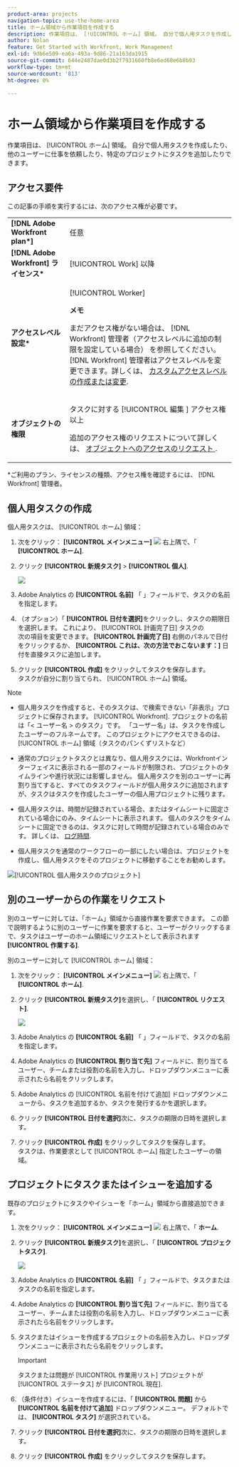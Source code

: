 ```yaml
---
product-area: projects
navigation-topic: use-the-home-area
title: ホーム領域から作業項目を作成する
description: 作業項目は、 [!UICONTROL ホーム] 領域。 自分で個人用タスクを作成したり、他のユーザーに仕事を依頼したり、特定のプロジェクトにタスクを追加したりできます。
author: Nolan
feature: Get Started with Workfront, Work Management
exl-id: 9db6e509-ea6a-493a-9d86-21a163da1915
source-git-commit: 644e2487dae0d3b2f7931660fb8e6ed68e6b8b93
workflow-type: tm+mt
source-wordcount: '813'
ht-degree: 0%

---
```


# ホーム領域から作業項目を作成する

<!--
<p data-mc-conditions="QuicksilverOrClassic.Draft mode">(NOTE: From Courtney: Need to rename)</p>
-->

作業項目は、 [!UICONTROL ホーム] 領域。 自分で個人用タスクを作成したり、他のユーザーに仕事を依頼したり、特定のプロジェクトにタスクを追加したりできます。

## アクセス要件

この記事の手順を実行するには、次のアクセス権が必要です。

<table style="table-layout:auto"> 
 <col> 
 <col> 
 <tbody> 
  <tr> 
   <td role="rowheader"><strong>[!DNL Adobe Workfront plan*]</strong></td> 
   <td> <p>任意</p> </td> 
  </tr> 
  <tr> 
   <td role="rowheader"><strong>[!DNL Adobe Workfront] ライセンス*</strong></td> 
   <td> <p>[!UICONTROL Work] 以降</p> </td> 
  </tr> 
  <tr> 
   <td role="rowheader"><strong>アクセスレベル設定*</strong></td> 
   <td> <p>[!UICONTROL Worker]</p> <p><b>メモ</b></p> 
   <p>まだアクセス権がない場合は、 [!DNL Workfront] 管理者（アクセスレベルに追加の制限を設定している場合） を参照してください。 [!DNL Workfront] 管理者はアクセスレベルを変更できます。詳しくは、 <a href="../../../administration-and-setup/add-users/configure-and-grant-access/create-modify-access-levels.md" class="MCXref xref">カスタムアクセスレベルの作成または変更</a>.</p> </td> 
  </tr> 
  <tr> 
   <td role="rowheader"><strong>オブジェクトの権限</strong></td> 
   <td> <p>タスクに対する [!UICONTROL 編集 ] アクセス権以上</p> <p>追加のアクセス権のリクエストについて詳しくは、 <a href="../../../workfront-basics/grant-and-request-access-to-objects/request-access.md" class="MCXref xref">オブジェクトへのアクセスのリクエスト </a>.</p> </td> 
  </tr> 
 </tbody> 
</table>

&#42;ご利用のプラン、ライセンスの種類、アクセス権を確認するには、 [!DNL Workfront] 管理者。

## 個人用タスクの作成

個人用タスクは、 [!UICONTROL ホーム] 領域：

1. 次をクリック： **[!UICONTROL メインメニュー]** ![](assets/main-menu-icon.png) 右上隅で、「 **[!UICONTROL ホーム]**.
1. クリック **[!UICONTROL 新規タスク]** > **[!UICONTROL 個人]**.

   ![](assets/creating-work-items-new-task-personal-nwe-350x228.png)

1. Adobe Analytics の **[!UICONTROL 名前]** 「 」フィールドで、タスクの名前を指定します。
1. （オプション）「 **[!UICONTROL 日付を選択]**&#x200B;をクリックし、タスクの期限日を選択します。 これにより、 [!UICONTROL 計画完了日] タスクの\
   次の項目を変更できます。 **[!UICONTROL 計画完了日]** 右側のパネルで日付をクリックするか、 **[!UICONTROL これは、次の方法でおこないます：]** 日付を直接タスクに追加します。

1. クリック **[!UICONTROL 作成]** をクリックしてタスクを保存します。\
   タスクが自分に割り当てられ、 [!UICONTROL ホーム] 領域。

>[!NOTE]
>
>* 個人用タスクを作成すると、そのタスクは、で検索できない「非表示」プロジェクトに保存されます。 [!UICONTROL Workfront]. プロジェクトの名前は「&lt; ユーザー名 > のタスク」です。 「ユーザー名」は、タスクを作成したユーザーのフルネームです。 このプロジェクトにアクセスできるのは、 [!UICONTROL ホーム] 領域（タスクのパンくずリストなど）
>
>* 通常のプロジェクトタスクとは異なり、個人用タスクには、Workfrontインターフェイスに表示される一部のフィールドが制限され、プロジェクトのタイムラインや進行状況には影響しません。 個人用タスクを別のユーザーに再割り当てすると、すべてのタスクフィールドが個人用タスクに追加されますが、タスクはタスクを作成したユーザーの個人用プロジェクトに残ります。
>
>
>* 個人用タスクは、時間が記録されている場合、またはタイムシートに固定されている場合にのみ、タイムシートに表示されます。 個人のタスクをタイムシートに固定できるのは、タスクに対して時間が記録されている場合のみです。 詳しくは、 [ログ時間](../../../timesheets/create-and-manage-timesheets/log-time.md).
> 
>* 個人用タスクを通常のワークフローの一部にしたい場合は、プロジェクトを作成し、個人用タスクをそのプロジェクトに移動することをお勧めします。
>
> ![[!UICONTROL 個人用タスクのプロジェクト]](assets/createworkitems-personal--project-350x105.png)

## 別のユーザーからの作業をリクエスト

別のユーザーに対しては、「ホーム」領域から直接作業を要求できます。 この節で説明するように別のユーザーに作業を要求すると、ユーザーがクリックするまで、タスクはユーザーのホーム領域にリクエストとして表示されます **[!UICONTROL 作業する]**.

別のユーザーに対して [!UICONTROL ホーム] 領域：

1. 次をクリック： **[!UICONTROL メインメニュー]** ![](assets/main-menu-icon.png) 右上隅で、「 **[!UICONTROL ホーム]**.
1. クリック **[!UICONTROL 新規タスク]**&#x200B;を選択し、「 **[!UICONTROL リクエスト]**.

   ![](assets/creating-work-items-new-task-request-nwe-350x283.png)

1. Adobe Analytics の **[!UICONTROL 名前]** 「 」フィールドで、タスクの名前を指定します。
1. Adobe Analytics の **[!UICONTROL 割り当て先]** フィールドに、割り当てるユーザー、チームまたは役割の名前を入力し、ドロップダウンメニューに表示されたら名前をクリックします。
1. Adobe Analytics の [!UICONTROL 名前を付けて追加] ドロップダウンメニューから、タスクを追加するか、タスクを発行するかを選択します。
1. クリック **[!UICONTROL 日付を選択]**&#x200B;次に、タスクの期限の日時を選択します。
1. クリック **[!UICONTROL 作成]** をクリックしてタスクを保存します。\
   タスクは、作業要求として [!UICONTROL ホーム] 指定したユーザーの領域。

## プロジェクトにタスクまたはイシューを追加する

既存のプロジェクトにタスクやイシューを「ホーム」領域から直接追加できます。

1. 次をクリック： **[!UICONTROL メインメニュー]** ![](assets/main-menu-icon.png) 右上隅で、「 **ホーム**.
1. クリック **[!UICONTROL 新規タスク]**&#x200B;を選択し、「 **[!UICONTROL プロジェクトタスク]**.

   ![](assets/creating-work-items-new-project-task-nwe-350x358.png)

1. Adobe Analytics の **[!UICONTROL 名前]** 「 」フィールドで、タスクまたはタスクの名前を指定します。
1. Adobe Analytics の **[!UICONTROL 割り当て先]** フィールドに、割り当てるユーザー、チームまたは役割の名前を入力し、ドロップダウンメニューに表示されたら名前をクリックします。
1. タスクまたはイシューを作成するプロジェクトの名前を入力し、ドロップダウンメニューに表示されたら名前をクリックします。

   >[!IMPORTANT]
   >
   >タスクまたは問題が [!UICONTROL 作業用リスト] プロジェクトが [!UICONTROL ステータス] が [!UICONTROL 現在].

1. （条件付き）イシューを作成するには、「 **[!UICONTROL 問題]** から **[!UICONTROL 名前を付けて追加]** ドロップダウンメニュー。 デフォルトでは、 **[!UICONTROL タスク]** が選択されている。

1. クリック **[!UICONTROL 日付を選択]**&#x200B;次に、タスクの期限の日時を選択します。
1. クリック **[!UICONTROL 作成]** をクリックしてタスクを保存します。
